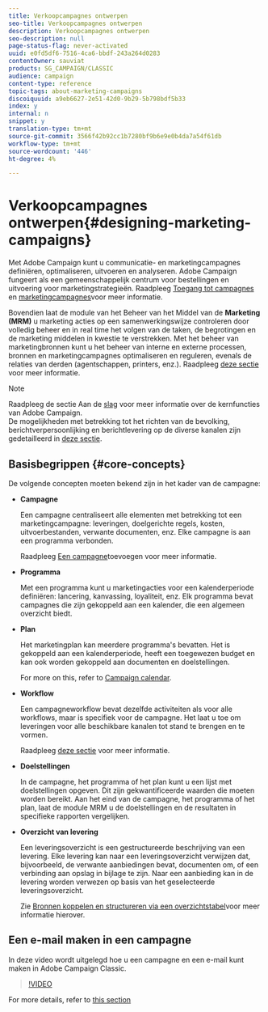 ```yaml
---
title: Verkoopcampagnes ontwerpen
seo-title: Verkoopcampagnes ontwerpen
description: Verkoopcampagnes ontwerpen
seo-description: null
page-status-flag: never-activated
uuid: e0fd5df6-7516-4ca6-bbdf-243a264d0283
contentOwner: sauviat
products: SG_CAMPAIGN/CLASSIC
audience: campaign
content-type: reference
topic-tags: about-marketing-campaigns
discoiquuid: a9eb6627-2e51-42d0-9b29-5b798bdf5b33
index: y
internal: n
snippet: y
translation-type: tm+mt
source-git-commit: 3566f42b92cc1b7280bf9b6e9e0b4da7a54f61db
workflow-type: tm+mt
source-wordcount: '446'
ht-degree: 4%

---
```



# Verkoopcampagnes ontwerpen{#designing-marketing-campaigns}

Met Adobe Campaign kunt u communicatie- en marketingcampagnes definiëren, optimaliseren, uitvoeren en analyseren. Adobe Campaign fungeert als een gemeenschappelijk centrum voor bestellingen en uitvoering voor marketingstrategieën. Raadpleeg [Toegang tot campagnes](../../campaign/using/accessing-campaigns.md) en [marketingcampagnes](../../campaign/using/setting-up-marketing-campaigns.md)voor meer informatie.

Bovendien laat de module van het Beheer van het Middel van de **Marketing (MRM)** u marketing acties op een samenwerkingswijze controleren door volledig beheer en in real time het volgen van de taken, de begrotingen en de marketing middelen in kwestie te verstrekken. Met het beheer van marketingbronnen kunt u het beheer van interne en externe processen, bronnen en marketingcampagnes optimaliseren en reguleren, evenals de relaties van derden (agentschappen, printers, enz.). Raadpleeg [deze sectie](../../campaign/using/about-marketing-resource-management.md) voor meer informatie.

>[!NOTE]
>
>Raadpleeg de sectie Aan de [slag](../../platform/using/about-adobe-campaign-classic.md) voor meer informatie over de kernfuncties van Adobe Campaign.\
>De mogelijkheden met betrekking tot het richten van de bevolking, berichtverpersoonlijking en berichtlevering op de diverse kanalen zijn gedetailleerd in [deze sectie](../../delivery/using/steps-about-delivery-creation-steps.md).

## Basisbegrippen {#core-concepts}

De volgende concepten moeten bekend zijn in het kader van de campagne:

* **Campagne**

   Een campagne centraliseert alle elementen met betrekking tot een marketingcampagne: leveringen, doelgerichte regels, kosten, uitvoerbestanden, verwante documenten, enz. Elke campagne is aan een programma verbonden.

   Raadpleeg [Een campagne](../../campaign/using/setting-up-marketing-campaigns.md#adding-a-campaign)toevoegen voor meer informatie.

* **Programma**

   Met een programma kunt u marketingacties voor een kalenderperiode definiëren: lancering, kanvassing, loyaliteit, enz. Elk programma bevat campagnes die zijn gekoppeld aan een kalender, die een algemeen overzicht biedt.

* **Plan**

   Het marketingplan kan meerdere programma&#39;s bevatten. Het is gekoppeld aan een kalenderperiode, heeft een toegewezen budget en kan ook worden gekoppeld aan documenten en doelstellingen.

   For more on this, refer to [Campaign calendar](../../campaign/using/accessing-marketing-campaigns.md#campaign-calendar).

* **Workflow**

   Een campagneworkflow bevat dezelfde activiteiten als voor alle workflows, maar is specifiek voor de campagne. Het laat u toe om leveringen voor alle beschikbare kanalen tot stand te brengen en te vormen.

   Raadpleeg [deze sectie](../../campaign/using/marketing-campaign-deliveries.md#building-the-main-target-in-a-workflow) voor meer informatie.

* **Doelstellingen**

   In de campagne, het programma of het plan kunt u een lijst met doelstellingen opgeven. Dit zijn gekwantificeerde waarden die moeten worden bereikt. Aan het eind van de campagne, het programma of het plan, laat de module MRM u de doelstellingen en de resultaten in specifieke rapporten vergelijken.

* **Overzicht van levering**

   Een leveringsoverzicht is een gestructureerde beschrijving van een levering. Elke levering kan naar een leveringsoverzicht verwijzen dat, bijvoorbeeld, de verwante aanbiedingen bevat, documenten om, of een verbinding aan opslag in bijlage te zijn. Naar een aanbieding kan in de levering worden verwezen op basis van het geselecteerde leveringsoverzicht.

   Zie [Bronnen koppelen en structureren via een overzichtstabel](../../campaign/using/marketing-campaign-deliveries.md#associating-and-structuring-resources-linked-via-a-delivery-outline)voor meer informatie hierover.

## Een e-mail maken in een campagne

In deze video wordt uitgelegd hoe u een campagne en een e-mail kunt maken in Adobe Campaign Classic.

>[!VIDEO](https://video.tv.adobe.com/v/25604?quality=12)

For more details, refer to [this section](../../campaign/using/marketing-campaign-deliveries.md)
